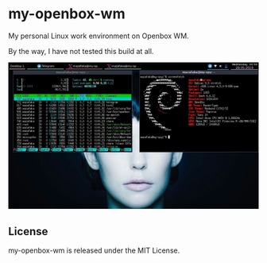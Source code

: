 my-openbox-wm
=============

My personal Linux work environment on Openbox WM.

By the way, I have not tested this build at all.

![Screeshot 1](./screenshot.jpg)

License
-------

my-openbox-wm is released under the MIT License.
